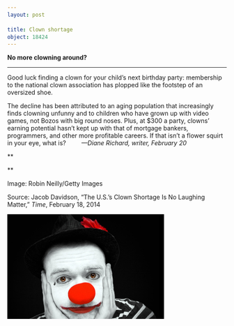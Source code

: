 ```yaml
---
layout: post

title: Clown shortage
object: 18424
---
```

**No more clowning around?**

****

Good luck finding a clown for your child’s next birthday party: membership to the national clown association has plopped like the footstep of an oversized shoe.

The decline has been attributed to an aging population that increasingly finds clowning unfunny and to children who have grown up with video games, not Bozos with big round noses. Plus, at \$300 a party, clowns’ earning potential hasn’t kept up with that of mortgage bankers, programmers, and other more profitable careers. If that isn’t a flower squirt in your eye, what is?         *—Diane Richard, writer, February 20*

**

**

Image: Robin Neilly/Getty Images

Source: Jacob Davidson, “The U.S.’s Clown Shortage Is No Laughing Matter,” *Time*, February 18, 2014

![](../images/14-02-20_61.6_ClownEDIT-1.jpeg)
